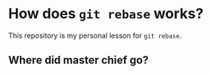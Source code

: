 # How does `git rebase` works?

This repository is my personal lesson for `git rebase`.

## Where did master chief go?
